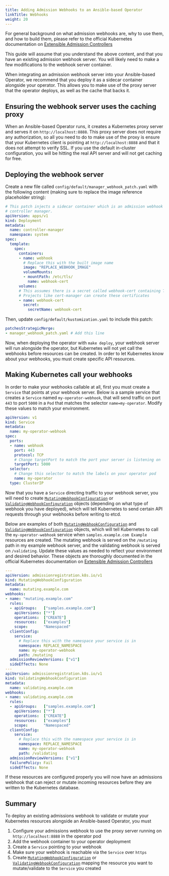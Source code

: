 ```yaml
---
title: Adding Admission Webhooks to an Ansible-based Operator
linkTitle: Webhooks
weight: 20
---
```


For general background on what admission webhooks are, why to use them, and how to build them,
please refer to the official Kubernetes documentation on [Extensible Admission Controllers][admission-controllers]

This guide will assume that you understand the above content, and that you have an existing admission
webhook server. You will likely need to make a few modifications to the webhook server container.

When integrating an admission webhook server into your Ansible-based Operator, we recommend that you
deploy it as a sidecar container alongside your operator. This allows you to make use of the proxy
server that the operator deploys, as well as the cache that backs it.

## Ensuring the webhook server uses the caching proxy

When an Ansible-based Operator runs, it creates a Kubernetes proxy server and serves it on
`http://localhost:8888`. This proxy server does not require any authorization, so all you need to
do to make use of the proxy is ensure that your Kubernetes client is pointing at `http://localhost:8888`
and that it does not attempt to verify SSL. If you use the default in-cluster configuration, you will
be hitting the real API server and will not get caching for free.

## Deploying the webhook server

Create a new file called `config/default/manager_webhook_patch.yaml` with the following content
(making sure to replace the image reference placeholder string):

```yaml
# This patch injects a sidecar container which is an admission webhook for the
# controller manager.
apiVersion: apps/v1
kind: Deployment
metadata:
  name: controller-manager
  namespace: system
spec:
  template:
    spec:
      containers:
      - name: webhook
        # Replace this with the built image name
        image: "REPLACE_WEBHOOK_IMAGE"
        volumeMounts:
        - mountPath: /etc/tls/
          name: webhook-cert
      volumes:
      # This assumes there is a secret called webhook-cert containing TLS certificates
      # Projects like cert-manager can create these certificates
      - name: webhook-cert
        secret:
          secretName: webhook-cert
```

Then, update `config/default/kustomization.yaml` to include this patch:

```yaml
patchesStrategicMerge:
- manager_webhook_patch.yaml # Add this line
```

Now, when deploying the operator with `make deploy`, your webhook server will run alongside the
operator, but Kubernetes will not yet call the webhooks before resources can be created. In order
to let Kubernetes know about your webhooks, you must create specific API resources.


<!--
   TODO(fabianvf,asmacdo) update these sections to direct the user
     to create files in the config directory and make use of kustomize.
     The Go plugin's webhook scaffolding might be a good reference.
-->
## Making Kubernetes call your webhooks

In order to make your webhooks callable at all, first you must create a `Service` that points at your
webhook server. Below is a sample service that creates a `Service` named `my-operator-webhook`, that will
send traffic on port `443` to port `5000` in a `Pod` that matches the selector `name=my-operator`. Modify these
values to match your environment.

```yaml
apiVersion: v1
kind: Service
metadata:
  name: my-operator-webhook
spec:
  ports:
  - name: webhook
    port: 443
    protocol: TCP
    # Change targetPort to match the port your server is listening on
    targetPort: 5000
  selector:
    # Change this selector to match the labels on your operator pod
    name: my-operator
  type: ClusterIP
```

Now that you have a `Service` directing traffic to your webhook server, you will need to create
[`MutatingWebhookConfiguration`][mutating-webhook] or [`ValidatingWebhookConfiguration`][validating-webhook] objects (depending on what type of webhook you have deployed), which will tell Kubernetes
to send certain API requests through your webhooks before writing to etcd.

Below are examples of both [`MutatingWebhookConfiguration`][mutating-webhook] and [`ValidatingWebhookConfiguration`][validating-webhook] objects,
which will tell Kubernetes to call the `my-operator-webhook` service when `samples.example.com Example` resources
are created. The mutating webhook is served on the `/mutating` path in my example webhook server, and the validating webhook is served on `/validating`. Update these values as needed to reflect your environment
and desired behavior. These objects are thoroughly documented in the official Kubernetes documentation on [Extensible Admission Controllers][admission-controllers]

```yaml
---
apiVersion: admissionregistration.k8s.io/v1
kind: MutatingWebhookConfiguration
metadata:
  name: mutating.example.com
webhooks:
- name: "mutating.example.com"
  rules:
  - apiGroups:   ["samples.example.com"]
    apiVersions: ["*"]
    operations:  ["CREATE"]
    resources:   ["examples"]
    scope:       "Namespaced"
  clientConfig:
    service:
      # Replace this with the namespace your service is in
      namespace: REPLACE_NAMESPACE
      name: my-operator-webhook
      path: /mutating
  admissionReviewVersions: ["v1"]
  sideEffects: None
---
apiVersion: admissionregistration.k8s.io/v1
kind: ValidatingWebhookConfiguration
metadata:
  name: validating.example.com
webhooks:
- name: validating.example.com
  rules:
  - apiGroups:   ["samples.example.com"]
    apiVersions: ["*"]
    operations:  ["CREATE"]
    resources:   ["examples"]
    scope:       "Namespaced"
  clientConfig:
    service:
      # Replace this with the namespace your service is in
      namespace: REPLACE_NAMESPACE
      name: my-operator-webhook
      path: /validating
  admissionReviewVersions: ["v1"]
  failurePolicy: Fail
  sideEffects: None
```

If these resources are configured properly you will now have an admissions webhook that can reject or mutate
incoming resources before they are written to the Kubernetes database.

## Summary

To deploy an existing admissions webhook to validate or mutate your Kubernetes resources alongside an
Ansible-based Operator, you must
1. Configure your admissions webhook to use the proxy server running on `http://localhost:8888` in the operator pod
1. Add the webhook container to your operator deployment
1. Create a `Service` pointing to your webhook
1. Make sure your webhook is reachable via the `Service` over `https`
1. Create [`MutatingWebhookConfiguration`][mutating-webhook] or [`ValidatingWebhookConfiguration`][validating-webhook] mapping the resource you want to mutate/validate to the `Service` you created


[admission-controllers]:https://kubernetes.io/docs/reference/access-authn-authz/extensible-admission-controllers/
[validating-webhook]:https://kubernetes.io/docs/reference/kubernetes-api/extend-resources/validating-webhook-configuration-v1/
[mutating-webhook]:https://kubernetes.io/docs/reference/kubernetes-api/extend-resources/mutating-webhook-configuration-v1/
